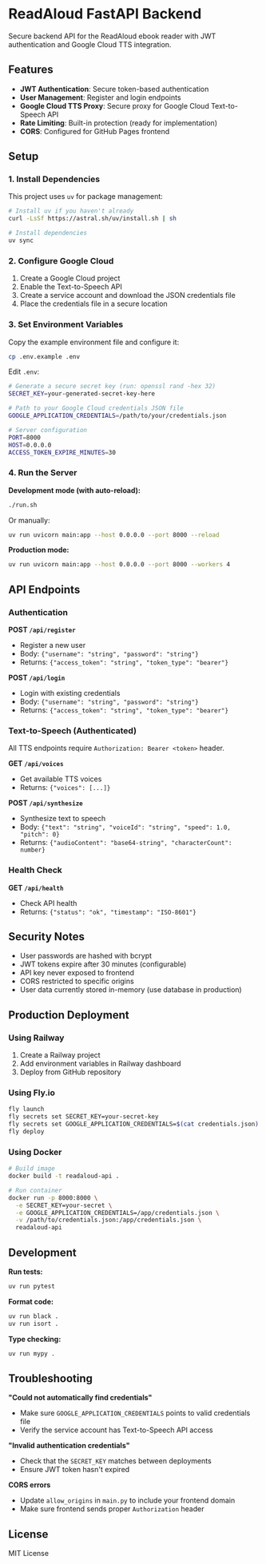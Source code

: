 # ReadAloud FastAPI Backend

Secure backend API for the ReadAloud ebook reader with JWT authentication and Google Cloud TTS integration.

## Features

- **JWT Authentication**: Secure token-based authentication
- **User Management**: Register and login endpoints
- **Google Cloud TTS Proxy**: Secure proxy for Google Cloud Text-to-Speech API
- **Rate Limiting**: Built-in protection (ready for implementation)
- **CORS**: Configured for GitHub Pages frontend

## Setup

### 1. Install Dependencies

This project uses `uv` for package management:

```bash
# Install uv if you haven't already
curl -LsSf https://astral.sh/uv/install.sh | sh

# Install dependencies
uv sync
```

### 2. Configure Google Cloud

1. Create a Google Cloud project
2. Enable the Text-to-Speech API
3. Create a service account and download the JSON credentials file
4. Place the credentials file in a secure location

### 3. Set Environment Variables

Copy the example environment file and configure it:

```bash
cp .env.example .env
```

Edit `.env`:

```bash
# Generate a secure secret key (run: openssl rand -hex 32)
SECRET_KEY=your-generated-secret-key-here

# Path to your Google Cloud credentials JSON file
GOOGLE_APPLICATION_CREDENTIALS=/path/to/your/credentials.json

# Server configuration
PORT=8000
HOST=0.0.0.0
ACCESS_TOKEN_EXPIRE_MINUTES=30
```

### 4. Run the Server

**Development mode (with auto-reload):**

```bash
./run.sh
```

Or manually:

```bash
uv run uvicorn main:app --host 0.0.0.0 --port 8000 --reload
```

**Production mode:**

```bash
uv run uvicorn main:app --host 0.0.0.0 --port 8000 --workers 4
```

## API Endpoints

### Authentication

**POST `/api/register`**
- Register a new user
- Body: `{"username": "string", "password": "string"}`
- Returns: `{"access_token": "string", "token_type": "bearer"}`

**POST `/api/login`**
- Login with existing credentials
- Body: `{"username": "string", "password": "string"}`
- Returns: `{"access_token": "string", "token_type": "bearer"}`

### Text-to-Speech (Authenticated)

All TTS endpoints require `Authorization: Bearer <token>` header.

**GET `/api/voices`**
- Get available TTS voices
- Returns: `{"voices": [...]}`

**POST `/api/synthesize`**
- Synthesize text to speech
- Body: `{"text": "string", "voiceId": "string", "speed": 1.0, "pitch": 0}`
- Returns: `{"audioContent": "base64-string", "characterCount": number}`

### Health Check

**GET `/api/health`**
- Check API health
- Returns: `{"status": "ok", "timestamp": "ISO-8601"}`

## Security Notes

- User passwords are hashed with bcrypt
- JWT tokens expire after 30 minutes (configurable)
- API key never exposed to frontend
- CORS restricted to specific origins
- User data currently stored in-memory (use database in production)

## Production Deployment

### Using Railway

1. Create a Railway project
2. Add environment variables in Railway dashboard
3. Deploy from GitHub repository

### Using Fly.io

```bash
fly launch
fly secrets set SECRET_KEY=your-secret-key
fly secrets set GOOGLE_APPLICATION_CREDENTIALS=$(cat credentials.json)
fly deploy
```

### Using Docker

```bash
# Build image
docker build -t readaloud-api .

# Run container
docker run -p 8000:8000 \
  -e SECRET_KEY=your-secret \
  -e GOOGLE_APPLICATION_CREDENTIALS=/app/credentials.json \
  -v /path/to/credentials.json:/app/credentials.json \
  readaloud-api
```

## Development

**Run tests:**

```bash
uv run pytest
```

**Format code:**

```bash
uv run black .
uv run isort .
```

**Type checking:**

```bash
uv run mypy .
```

## Troubleshooting

**"Could not automatically find credentials"**
- Make sure `GOOGLE_APPLICATION_CREDENTIALS` points to valid credentials file
- Verify the service account has Text-to-Speech API access

**"Invalid authentication credentials"**
- Check that the `SECRET_KEY` matches between deployments
- Ensure JWT token hasn't expired

**CORS errors**
- Update `allow_origins` in `main.py` to include your frontend domain
- Make sure frontend sends proper `Authorization` header

## License

MIT License
